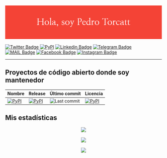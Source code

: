 <p align="center"><img src="Hola,_soy_Pedro_Torcatt.png"></p>

[![Twitter Badge](https://img.shields.io/badge/-@jalkhov-1ca0f1?style=flat-square&labelColor=1ca0f1&logo=twitter&logoColor=white)](https://twitter.com/jalkhov) [![PyPI](https://img.shields.io/badge/PyPi-FFD43B?style=flat-square&logo=python&logoColor=darkgreen)](https://pypi.org/user/jalkhov/) [![Linkedin Badge](https://img.shields.io/badge/-jalkhov-blue?style=flat-square&logo=Linkedin&logoColor=white)](https://www.linkedin.com/in/jalkhov/) [![Telegram Badge](https://img.shields.io/badge/Telegram-2CA5E0?style=flat-square&logo=telegram&logoColor=white)](https://t.me/jalkhov) [![MAIL Badge](https://img.shields.io/badge/-pedrotorcattsoto@gmail.com-c14438?style=flat-square&logo=Gmail&logoColor=white)](mailto:pedrotorcattsoto@gmail.com) [![Facebook Badge](https://img.shields.io/badge/Facebook-1877F2?style=flat-square&logo=facebook&logoColor=white)](https://instagram.com/gabor_bernat) [![Instagram Badge](https://img.shields.io/badge/Instagram-E4405F?style=flat-square&logo=instagram&logoColor=white)](https://instagram.com/gabor_bernat)

<hr>

## Proyectos de código abierto donde soy mantenedor

| Nombre                                                       | Release                                                      | Último commit                                                | Licencia                                                     |
| ------------------------------------------------------------ | ------------------------------------------------------------ | ------------------------------------------------------------ | ------------------------------------------------------------ |
| [![PyPI](https://flat.badgen.net/badge/Jamstack/Python/green)](https://github.com/Abdur-rahmaanJ/jamstack) | [![PyPI](https://flat.badgen.net/github/release/Abdur-rahmaanJ/jamstack?label=PyPi)](https://pypi.org/project/jamstack) | ![Last commit](https://img.shields.io/github/last-commit/Abdur-rahmaanJ/jamstack?&style=flat-square) | [![PyPI](https://flat.badgen.net/badge/license/MIT/blue)](https://github.com/Abdur-rahmaanJ/jamstack/blob/stable/LICENSE) |

## Mis estadísticas

<p align="center">
<img src="http://github-readme-streak-stats.herokuapp.com?user=Jalkhov&theme=shades-of-purple&hide_border=true">
</p>

<p align="center">
<img src="https://github-readme-stats.vercel.app/api/top-langs/?username=Jalkhov&theme=radical">
</p>

<p align="center">
<a href="https://www.buymeacoffee.com/Jalkhov"><img src="https://img.shields.io/badge/Buy_Me_A_Coffee-FFDD00?style=for-the-badge&logo=buy-me-a-coffee&logoColor=black"></a>
</p>
